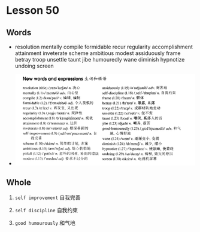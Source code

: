 # Lesson 50

## Words

- resolution mentally compile formidable recur regularity accomplishment attainment inveterate scheme ambitious modest assiduously frame betray troop unsettle taunt jibe humouredly wane diminish hypnotize undoing screen

- ![Words](../../../Images/Part3/05/words-50.png)

## Whole

1. `self improvement` 自我完善

2. `self discipline` 自我约束

3. `good humourously` 和气地
